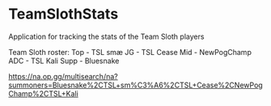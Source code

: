 # TeamSlothStats
 Application for tracking the stats of the Team Sloth players

Team Sloth roster:
Top - TSL smæ
JG - TSL Cease
Mid - NewPogChamp
ADC - TSL Kali
Supp - Bluesnake

https://na.op.gg/multisearch/na?summoners=Bluesnake%2CTSL+sm%C3%A6%2CTSL+Cease%2CNewPogChamp%2CTSL+Kali
